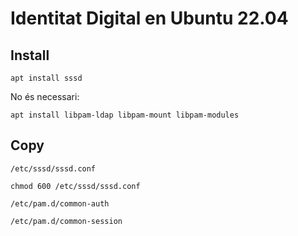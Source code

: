 # Identitat Digital en Ubuntu 22.04

## Install
```
apt install sssd 
```

No és necessari:
```
apt install libpam-ldap libpam-mount libpam-modules
```

## Copy
`/etc/sssd/sssd.conf`

```
chmod 600 /etc/sssd/sssd.conf
```

`/etc/pam.d/common-auth`

`/etc/pam.d/common-session`

